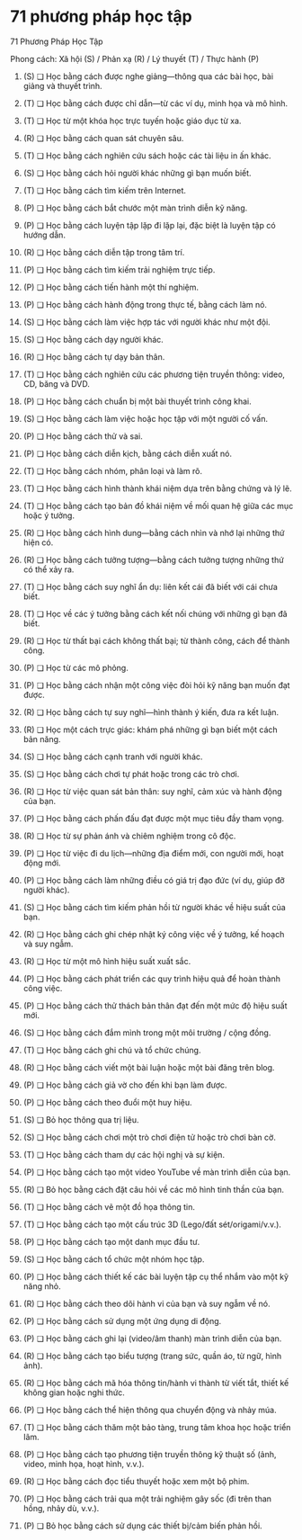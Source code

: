 # 71 phương pháp học tập

71 Phương Pháp Học Tập

Phong cách: Xã hội (S) / Phản xạ (R) / Lý thuyết (T) / Thực hành (P)

1. (S) ❏ Học bằng cách được nghe giảng—thông qua các bài học, bài giảng và thuyết trình.

2. (T) ❏ Học bằng cách được chỉ dẫn—từ các ví dụ, minh họa và mô hình.

3. (T) ❏ Học từ một khóa học trực tuyến hoặc giáo dục từ xa.

4. (R) ❏ Học bằng cách quan sát chuyên sâu.

5. (T) ❏ Học bằng cách nghiên cứu sách hoặc các tài liệu in ấn khác.

6. (S) ❏ Học bằng cách hỏi người khác những gì bạn muốn biết.

7. (T) ❏ Học bằng cách tìm kiếm trên Internet.

8. (P) ❏ Học bằng cách bắt chước một màn trình diễn kỹ năng.

9. (P) ❏ Học bằng cách luyện tập lặp đi lặp lại, đặc biệt là luyện tập có hướng dẫn.

10. (R) ❏ Học bằng cách diễn tập trong tâm trí.

11. (P) ❏ Học bằng cách tìm kiếm trải nghiệm trực tiếp.

12. (P) ❏ Học bằng cách tiến hành một thí nghiệm.

13. (P) ❏ Học bằng cách hành động trong thực tế, bằng cách làm nó.

14. (S) ❏ Học bằng cách làm việc hợp tác với người khác như một đội.

15. (S) ❏ Học bằng cách dạy người khác.

16. (R) ❏ Học bằng cách tự dạy bản thân.

17. (T) ❏ Học bằng cách nghiên cứu các phương tiện truyền thông: video, CD, băng và DVD.

18. (P) ❏ Học bằng cách chuẩn bị một bài thuyết trình công khai.

19. (S) ❏ Học bằng cách làm việc hoặc học tập với một người cố vấn.

20. (P) ❏ Học bằng cách thử và sai.

21. (P) ❏ Học bằng cách diễn kịch, bằng cách diễn xuất nó.

22. (T) ❏ Học bằng cách nhóm, phân loại và làm rõ.

23. (T) ❏ Học bằng cách hình thành khái niệm dựa trên bằng chứng và lý lẽ.

24. (T) ❏ Học bằng cách tạo bản đồ khái niệm về mối quan hệ giữa các mục hoặc ý tưởng.

25. (R) ❏ Học bằng cách hình dung—bằng cách nhìn và nhớ lại những thứ hiện có.

26. (R) ❏ Học bằng cách tưởng tượng—bằng cách tưởng tượng những thứ có thể xảy ra.

27. (T) ❏ Học bằng cách suy nghĩ ẩn dụ: liên kết cái đã biết với cái chưa biết.

28. (T) ❏ Học về các ý tưởng bằng cách kết nối chúng với những gì bạn đã biết.

29. (R) ❏ Học từ thất bại cách không thất bại; từ thành công, cách để thành công.

30. (P) ❏ Học từ các mô phỏng.

31. (P) ❏ Học bằng cách nhận một công việc đòi hỏi kỹ năng bạn muốn đạt được.

32. (R) ❏ Học bằng cách tự suy nghĩ—hình thành ý kiến, đưa ra kết luận.

33. (R) ❏ Học một cách trực giác: khám phá những gì bạn biết một cách bản năng.

34. (S) ❏ Học bằng cách cạnh tranh với người khác.

35. (S) ❏ Học bằng cách chơi tự phát hoặc trong các trò chơi.

36. (R) ❏ Học từ việc quan sát bản thân: suy nghĩ, cảm xúc và hành động của bạn.

37. (P) ❏ Học bằng cách phấn đấu đạt được một mục tiêu đầy tham vọng.

38. (R) ❏ Học từ sự phản ánh và chiêm nghiệm trong cô độc.

39. (P) ❏ Học từ việc đi du lịch—những địa điểm mới, con người mới, hoạt động mới.

40. (P) ❏ Học bằng cách làm những điều có giá trị đạo đức (ví dụ, giúp đỡ người khác).

41. (S) ❏ Học bằng cách tìm kiếm phản hồi từ người khác về hiệu suất của bạn.

42. (R) ❏ Học bằng cách ghi chép nhật ký công việc về ý tưởng, kế hoạch và suy ngẫm.

43. (R) ❏ Học từ một mô hình hiệu suất xuất sắc.

44. (P) ❏ Học bằng cách phát triển các quy trình hiệu quả để hoàn thành công việc.

45. (P) ❏ Học bằng cách thử thách bản thân đạt đến một mức độ hiệu suất mới.

46. (S) ❏ Học bằng cách đắm mình trong một môi trường / cộng đồng.

47. (T) ❏ Học bằng cách ghi chú và tổ chức chúng.

48. (R) ❏ Học bằng cách viết một bài luận hoặc một bài đăng trên blog.

49. (P) ❏ Học bằng cách giả vờ cho đến khi bạn làm được.

50. (P) ❏ Học bằng cách theo đuổi một huy hiệu.

51. (S) ❏ Bỏ học thông qua trị liệu.

52. (S) ❏ Học bằng cách chơi một trò chơi điện tử hoặc trò chơi bàn cờ.

53. (T) ❏ Học bằng cách tham dự các hội nghị và sự kiện.

54. (P) ❏ Học bằng cách tạo một video YouTube về màn trình diễn của bạn.

55. (R) ❏ Bỏ học bằng cách đặt câu hỏi về các mô hình tinh thần của bạn.

56. (T) ❏ Học bằng cách vẽ một đồ họa thông tin.

57. (T) ❏ Học bằng cách tạo một cấu trúc 3D (Lego/đất sét/origami/v.v.).

58. (P) ❏ Học bằng cách tạo một danh mục đầu tư.

59. (S) ❏ Học bằng cách tổ chức một nhóm học tập.

60. (P) ❏ Học bằng cách thiết kế các bài luyện tập cụ thể nhắm vào một kỹ năng nhỏ.

61. (R) ❏ Học bằng cách theo dõi hành vi của bạn và suy ngẫm về nó.

62. (P) ❏ Học bằng cách sử dụng một ứng dụng di động.

63. (P) ❏ Học bằng cách ghi lại (video/âm thanh) màn trình diễn của bạn.

64. (R) ❏ Học bằng cách tạo biểu tượng (trang sức, quần áo, từ ngữ, hình ảnh).

65. (R) ❏ Học bằng cách mã hóa thông tin/hành vi thành từ viết tắt, thiết kế không gian hoặc nghi thức.

66. (P) ❏ Học bằng cách thể hiện thông qua chuyển động và nhảy múa.

67. (T) ❏ Học bằng cách thăm một bảo tàng, trung tâm khoa học hoặc triển lãm.

68. (P) ❏ Học bằng cách tạo phương tiện truyền thông kỹ thuật số (ảnh, video, minh họa, hoạt hình, v.v.).

69. (R) ❏ Học bằng cách đọc tiểu thuyết hoặc xem một bộ phim.

70. (P) ❏ Học bằng cách trải qua một trải nghiệm gây sốc (đi trên than hồng, nhảy dù, v.v.).

71. (P) ❏ Bỏ học bằng cách sử dụng các thiết bị/cảm biến phản hồi.